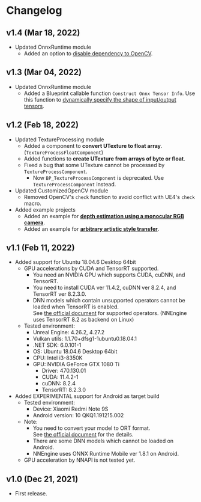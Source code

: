 # Changelog
## v1.4 (Mar 18, 2022)
- Updated OnnxRuntime module
    - Added an option to [disable dependency to OpenCV](../tips-build/#disable-opencv).

## v1.3 (Mar 04, 2022)
- Updated OnnxRuntime module
    - Added a Blueprint callable function `Construct Onnx Tensor Info`. Use this function to [dynamically specify the shape of input/output tensors](../tips-dynamic-shape).

## v1.2 (Feb 18, 2022)
- Updated TextureProcessing module
    - Added a component to **convert UTexture to float array**. (`TextureProcessFloatComponent`)
    - Added functions to **create UTexture from arrays of byte or float**.
    - Fixed a bug that some UTexture cannot be processed by `TextureProcessComponent`.
        - Now `BP_TextureProcessComponent` is deprecated. Use `TextureProcessComponent` instead.
- Updated CustomizedOpenCV module
    - Removed OpenCV's `check` function to avoid conflict with UE4's `check` macro.
- Added example projects
    - Added an example for [**depth estimation using a monocular RGB camera**](https://github.com/Akiya-Research-Institute/Monocular-Depth-Estimation-on-UE4).
    - Added an example for [**arbitrary artistic style transfer**](https://github.com/Akiya-Research-Institute/Artistic-Style-Transfer-on-UE4).


## v1.1 (Feb 11, 2022)
- Added support for Ubuntu 18.04.6 Desktop 64bit
    - GPU accelerations by CUDA and TensorRT supported.
        - You need an NVIDIA GPU which supports CUDA, cuDNN, and TensorRT.
        - You need to install CUDA ver 11.4.2, cuDNN ver 8.2.4, and TensorRT ver 8.2.3.0.
        - DNN models which contain unsupported operators cannot be loaded when TensorRT is enabled.  
            See [the official document](https://github.com/onnx/onnx-tensorrt/blob/85e79f629fb546a75d61e3027fb259a9529144fe/docs/operators.md) for supported operators.
            (NNEngine uses TensorRT 8.2 as backend on Linux)
    - Tested environment:
        - Unreal Engine: 4.26.2, 4.27.2
        - Vulkan utils: 1.1.70+dfsg1-1ubuntu0.18.04.1
        - .NET SDK: 6.0.101-1
        - OS: Ubuntu 18.04.6 Desktop 64bit
        - CPU: Intel i3-8350K
        - GPU: NVIDIA GeForce GTX 1080 Ti
            - Driver: 470.130.01
            - CUDA: 11.4.2-1
            - cuDNN: 8.2.4
            - TensorRT: 8.2.3.0
- Added EXPERIMENTAL support for Android as target build
    - Tested environment:
        - Device: Xiaomi Redmi Note 9S
        - Android version: 10 QKQ1.191215.002
    - Note:
        - You need to convert your model to ORT format.  
            See [the official document](https://onnxruntime.ai/docs/reference/ort-model-format.html) for the details.
        - There are some DNN models which cannot be loaded on Android.
        - NNEngine uses ONNX Runtime Mobile ver 1.8.1 on Android.
    - GPU acceleration by NNAPI is not tested yet.
    
## v1.0 (Dec 21, 2021)
- First release.